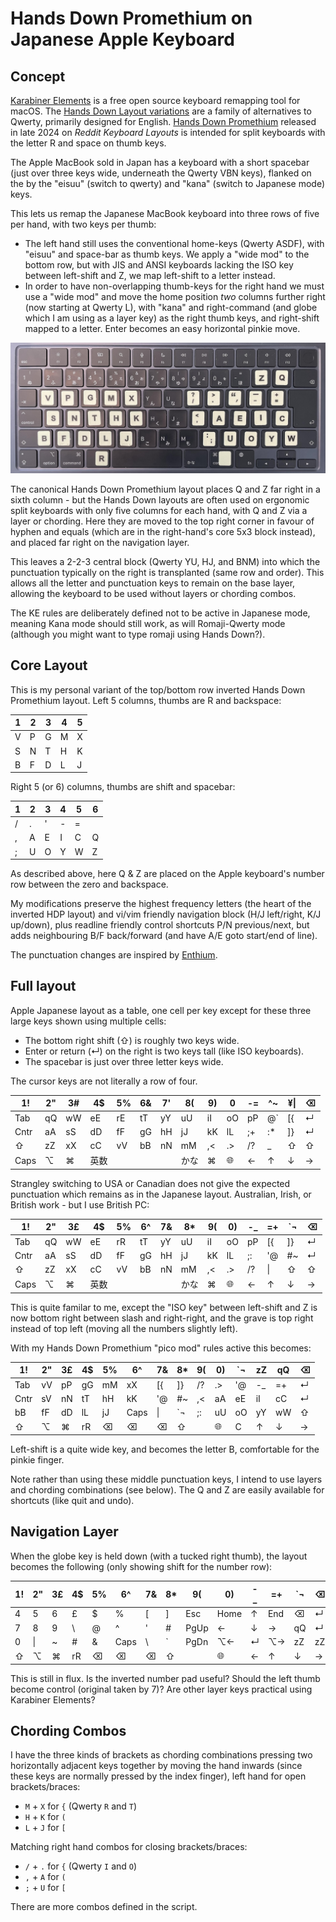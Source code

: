 # Hands Down Promethium on Japanese Apple Keyboard

## Concept

[Karabiner Elements](https://karabiner-elements.pqrs.org/) is a free open
source keyboard remapping tool for macOS. The [Hands Down Layout
variations](https://sites.google.com/alanreiser.com/handsdown) are a
family of alternatives to Qwerty, primarily designed for English.
[Hands Down Promethium](https://www.reddit.com/r/KeyboardLayouts/comments/1g66ivi/hands_down_promethium_snth_meets_hd_silverengram/)
released in late 2024 on *Reddit Keyboard Layouts* is intended for split
keyboards with the letter R and space on thumb keys.

The Apple MacBook sold in Japan has a keyboard with a short spacebar (just
over three keys wide, underneath the Qwerty VBN keys), flanked on the by
the "eisuu" (switch to qwerty) and "kana" (switch to Japanese mode) keys.

This lets us remap the Japanese MacBook keyboard into three rows of five
per hand, with two keys per thumb:

* The left hand still uses the conventional home-keys (Qwerty ASDF), with
  "eisuu" and space-bar as thumb keys. We apply a "wide mod" to the bottom
  row, but with JIS and ANSI keyboards lacking the ISO key between
  left-shift and Z, we map left-shift to a letter instead.
* In order to have non-overlapping thumb-keys for the right hand we must use
  a "wide mod" and move the home position *two* columns further right (now
  starting at Qwerty L), with "kana" and right-command (and globe which I am
  using as a layer key) as the right thumb keys, and right-shift mapped to a
  letter. Enter becomes an easy horizontal pinkie move.

![Photo of my Japanese MacBook keyboard with 34 stickers added for my 'Pico mod' variant of the inverted Hands Down Promethium layout](hands-down-on-jis-macbook.jpeg)

The canonical Hands Down Promethium layout places Q and Z far right in a
sixth column - but the Hands Down layouts are often used on ergonomic
split keyboards with only five columns for each hand, with Q and Z via
a layer or chording. Here they are moved to the top right corner in favour
of hyphen and equals (which are in the right-hand's core 5x3 block instead),
and placed far right on the navigation layer.

This leaves a 2-2-3 central block (Qwerty YU, HJ, and BNM) into which the
punctuation typically on the right is transplanted (same row and order).
This allows all the letter and punctuation keys to remain on the base
layer, allowing the keyboard to be used without layers or chording combos.

The KE rules are deliberately defined not to be active in Japanese mode,
meaning Kana mode should still work, as will Romaji-Qwerty mode (although
you might want to type romaji using Hands Down?).

## Core Layout

This is my personal variant of the top/bottom row inverted Hands Down
Promethium layout. Left 5 columns, thumbs are R and backspace:

1 | 2 | 3 | 4 | 5
--|---|---|---|--
V | P | G | M | X
S | N | T | H | K
B | F | D | L | J

Right 5 (or 6) columns, thumbs are shift and spacebar:

1 | 2 | 3 | 4 | 5 | 6
--|---|---|---|---|--
/ | . | ' | - | = | 
, | A | E | I | C | Q
; | U | O | Y | W | Z

As described above, here Q & Z are placed on the Apple keyboard's number row
between the zero and backspace.

My modifications preserve the highest frequency letters (the heart of the
inverted HDP layout) and vi/vim friendly navigation block (H/J left/right,
K/J up/down), plus readline friendly control shortcuts P/N previous/next,
but adds neighbouring B/F back/forward (and have A/E goto start/end of line).

The punctuation changes are inspired by [Enthium](https://github.com/sunaku/enthium).

## Full layout

Apple Japanese layout as a table, one cell per key except for these three
large keys shown using multiple cells:

* The bottom right shift (⇧) is roughly two keys wide.
* Enter or return (↵) on the right is two keys tall (like ISO keyboards).
* The spacebar is just over three letter keys wide.

The cursor keys are not literally a row of four.

1!   | 2" | 3# | 4$ | 5% | 6& | 7' | 8( | 9) | 0  | -= | ^~ | ¥\| | ⌫
-----|----|----|----|----|----|----|----|----|----|----|----|-----|--
Tab  | qQ | wW | eE | rE | tT | yY | uU | iI | oO | pP | @` | [{  | ↵ 
Cntr | aA | sS | dD | fF | gG | hH | jJ | kK | lL | ;+ | :* | ]}  | ↵ 
⇧    | zZ | xX | cC | vV | bB | nN | mM | ,< | .> | /? | _  | ⇧   | ⇧
Caps | ⌥  | ⌘  | 英数  |  |    |   | かな | ⌘  | 🌐 | ← | ↑ | ↓ | →

Strangley switching to USA or Canadian does not give the expected
punctuation which remains as in the Japanese layout. Australian, Irish,
or British work - but I use British PC:

1!   | 2" | 3£ | 4$ | 5% | 6^ | 7& | 8* | 9( | 0) | -_ | =+  | \`¬ | ⌫
-----|----|----|----|----|----|----|----|----|----|----|-----|-----|--
Tab  | qQ | wW | eE | rR | tT | yY | uU | iI | oO | pP | [{  | ]}  | ↵ 
Cntr | aA | sS | dD | fF | gG | hH | jJ | kK | lL | ;: | '@  | #~  | ↵ 
⇧    | zZ | xX | cC | vV | bB | nN | mM | ,< | .> | /? | \\| | ⇧   | ⇧
Caps | ⌥  | ⌘  | 英数  |  |    |   | かな | ⌘  | 🌐 | ← | ↑ | ↓ | →

This is quite familar to me, except the "ISO key" between left-shift
and Z is now bottom right between slash and right-right, and the grave
is top right instead of top left (moving all the numbers slightly left).

With my Hands Down Promethium "pico mod" rules active this becomes:

1!   | 2" | 3£ | 4$ | 5% | 6^   | 7&  | 8* | 9( | 0) | `¬ | zZ | qQ | ⌫
-----|----|----|----|----|------|-----|----|----|----|----|----|----|--
Tab  | vV | pP | gG | mM | xX   | [{  | ]} | /? | .> | '@ | -_ | =+ | ↵ 
Cntr | sV | nN | tT | hH | kK   | '@  | #~ | ,< | aA | eE | iI | cC | ↵ 
bB   | fF | dD | lL | jJ | Caps | \\| | `¬ | ;: | uU | oO | yY | wW | ⇧
⇧    | ⌥  | ⌘  | rR | ⌫  | ⌫    | ⌫   | ⇧  |    | 🌐 | C | ↑ | ↓ | →

Left-shift is a quite wide key, and becomes the letter B, comfortable
for the pinkie finger.

Note rather than using these middle punctuation keys, I intend to use
layers and chording combinations (see below).
The Q and Z are easily available for shortcuts (like quit and undo).

## Navigation Layer

When the globe key is held down (with a tucked right thumb), the layout
becomes the following (only showing shift for the number row):

1! | 2" | 3£ | 4$ | 5% | 6^   | 7& | 8* | 9( | 0) | -_ | =+  | \`¬ | ⌫
---|----|----|----|----|------|----|----|----|----|----|-----|-----|--
4  | 5  | 6  | £  | $  | %    | [  | ]  | Esc | Home | ↑ | End | ⌫  | ↵ 
7  | 8  | 9  | \\ | @  | ^    | '  | #  | PgUp | ← | ↓ | → | qQ  | ↵ 
0  | \| | \~ | \# | \& | Caps | \\ | \` | PgDn | ⌥← | ↵ | ⌥→ | zZ | zZ
⇧  | ⌥  | ⌘  | rR | ⌫  | ⌫    | ⌫  | ⇧  |   | 🌐 | ← | ↑ | ↓ | →

This is still in flux. Is the inverted number pad useful?
Should the left thumb become control (original taken by 7)?
Are other layer keys practical using Karabiner Elements?

## Chording Combos

I have the three kinds of brackets as chording combinations pressing
two horizontally adjacent keys together by moving the hand inwards
(since these keys are normally pressed by the index finger), left hand
for open brackets/braces:

* `M` + `X` for `{` (Qwerty `R` and `T`)
* `H` + `K` for `(`
* `L` + `J` for `[`

Matching right hand combos for closing brackets/braces:

* `/` + `.` for `{` (Qwerty `I` and `O`)
* `,` + `A` for `(`
* `;` + `U` for `[`

There are more combos defined in the script.

